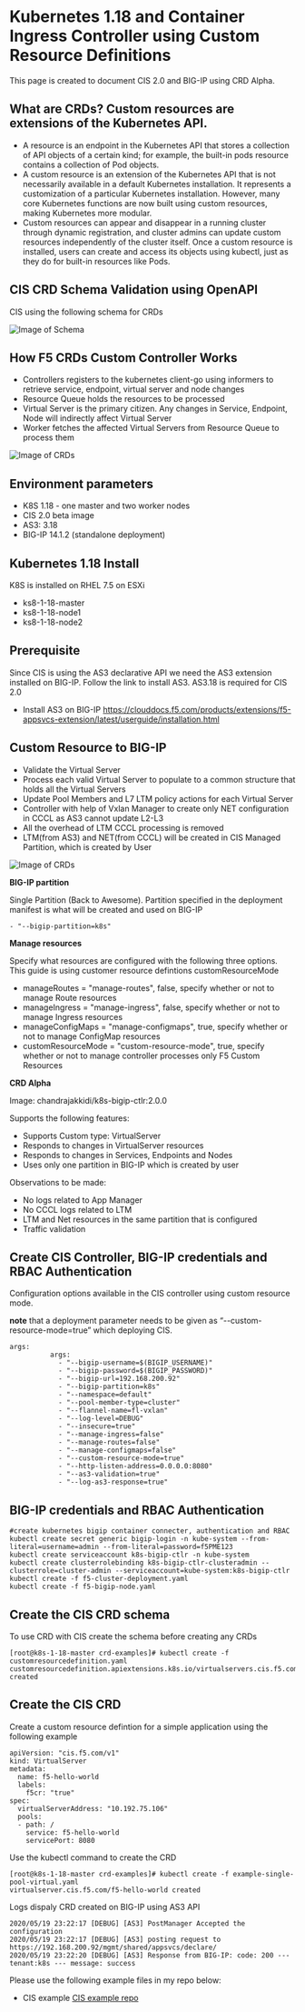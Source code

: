 # Kubernetes 1.18 and Container Ingress Controller using Custom Resource Definitions 

This page is created to document CIS 2.0 and BIG-IP using CRD Alpha.  

## What are CRDs? Custom resources are extensions of the Kubernetes API. 

* A resource is an endpoint in the Kubernetes API that stores a collection of API objects of a certain kind; for example, the built-in pods resource contains a collection of Pod objects.
* A custom resource is an extension of the Kubernetes API that is not necessarily available in a default Kubernetes installation. It represents a customization of a particular Kubernetes installation. However, many core Kubernetes functions are now built using custom resources, making Kubernetes more modular.
*  Custom resources can appear and disappear in a running cluster through dynamic registration, and cluster admins can update custom resources independently of the cluster itself. Once a custom resource is installed, users can create and access its objects using kubectl, just as they do for built-in resources like Pods.

## CIS CRD Schema Validation using OpenAPI

CIS using the following schema for CRDs

![Image of Schema](https://github.com/mdditt2000/kubernetes-1-18/blob/master/cis%202.0/crd/diagrams/2020-04-23_13-33-54.png)

## How F5 CRDs Custom Controller Works

* Controllers registers to the kubernetes client-go using informers to retrieve service, endpoint, virtual server and node changes
* Resource Queue holds the resources to be processed
* Virtual Server is the primary citizen.  Any changes in Service, Endpoint, Node will indirectly affect Virtual Server
* Worker fetches the affected Virtual Servers from Resource Queue to process them

![Image of CRDs](https://github.com/mdditt2000/kubernetes-1-18/blob/master/cis%202.0/crd/diagrams/2020-04-23_13-00-46.png)

## Environment parameters

* K8S 1.18 - one master and two worker nodes
* CIS 2.0 beta image
* AS3: 3.18
* BIG-IP 14.1.2 (standalone deployment)

## Kubernetes 1.18 Install

K8S is installed on RHEL 7.5 on ESXi

* ks8-1-18-master  
* ks8-1-18-node1
* ks8-1-18-node2

## Prerequisite

Since CIS is using the AS3 declarative API we need the AS3 extension installed on BIG-IP. Follow the link to install AS3. AS3.18 is required for CIS 2.0
 
* Install AS3 on BIG-IP
https://clouddocs.f5.com/products/extensions/f5-appsvcs-extension/latest/userguide/installation.html

## Custom Resource to BIG-IP

* Validate the Virtual Server
* Process each valid Virtual Server to populate to a common structure that holds all the Virtual Servers
* Update Pool Members and L7 LTM policy actions for each Virtual Server
* Controller with help of  Vxlan Manager to create only NET configuration in CCCL as AS3 cannot update L2-L3
* All the overhead of LTM CCCL processing is removed
* LTM(from AS3) and NET(from CCCL) will be created in CIS Managed Partition, which is created by User

![Image of CRDs](https://github.com/mdditt2000/kubernetes-1-18/blob/master/cis%202.0/crd/diagrams/2020-04-23_13-17-43.png)

**BIG-IP partition**

Single Partition (Back to Awesome). Partition specified in the deployment manifest is what will be created and used on BIG-IP

```
- "--bigip-partition=k8s"
```

**Manage resources**

Specify what resources are configured with the following three options. This guide is using customer resource defintions customResourceMode

* manageRoutes = "manage-routes", false, specify whether or not to manage Route resources
* manageIngress = "manage-ingress", false, specify whether or not to manage Ingress resources
* manageConfigMaps = "manage-configmaps", true, specify whether or not to manage ConfigMap resources
* customResourceMode = "custom-resource-mode", true, specify whether or not to manage controller processes only F5 Custom Resources

**CRD Alpha**

Image: chandrajakkidi/k8s-bigip-ctlr:2.0.0
 
Supports the following features:
* Supports Custom type: VirtualServer
* Responds to changes in VirtualServer resources
* Responds to changes in Services, Endpoints and Nodes
* Uses only one partition in BIG-IP which is created by user
 
Observations to be made:

* No logs related to App Manager
* No CCCL logs related to LTM
* LTM and Net resources in the same partition that is configured
* Traffic validation

## Create CIS Controller, BIG-IP credentials and RBAC Authentication

Configuration options available in the CIS controller using custom resource mode. 

**note** that a deployment parameter needs to be given as “--custom-resource-mode=true” which deploying CIS.
```
args: 
          args: 
            - "--bigip-username=$(BIGIP_USERNAME)"
            - "--bigip-password=$(BIGIP_PASSWORD)"
            - "--bigip-url=192.168.200.92"
            - "--bigip-partition=k8s"
            - "--namespace=default"
            - "--pool-member-type=cluster"
            - "--flannel-name=fl-vxlan"
            - "--log-level=DEBUG"
            - "--insecure=true"
            - "--manage-ingress=false"
            - "--manage-routes=false"
            - "--manage-configmaps=false"
            - "--custom-resource-mode=true"
            - "--http-listen-address=0.0.0.0:8080"
            - "--as3-validation=true"
            - "--log-as3-response=true"
```

## BIG-IP credentials and RBAC Authentication

```
#create kubernetes bigip container connecter, authentication and RBAC
kubectl create secret generic bigip-login -n kube-system --from-literal=username=admin --from-literal=password=f5PME123
kubectl create serviceaccount k8s-bigip-ctlr -n kube-system
kubectl create clusterrolebinding k8s-bigip-ctlr-clusteradmin --clusterrole=cluster-admin --serviceaccount=kube-system:k8s-bigip-ctlr
kubectl create -f f5-cluster-deployment.yaml
kubectl create -f f5-bigip-node.yaml
```

## Create the CIS CRD schema

To use CRD with CIS create the schema before creating any CRDs
```
[root@k8s-1-18-master crd-examples]# kubectl create -f customresourcedefinition.yaml
customresourcedefinition.apiextensions.k8s.io/virtualservers.cis.f5.com created
```

## Create the CIS CRD
Create a custom resource defintion for a simple application using the following example
```
apiVersion: "cis.f5.com/v1"
kind: VirtualServer
metadata:
  name: f5-hello-world
  labels:
    f5cr: "true"
spec:
  virtualServerAddress: "10.192.75.106"
  pools:
  - path: /
    service: f5-hello-world
    servicePort: 8080
```
Use the kubectl command to create the CRD 
```
[root@k8s-1-18-master crd-examples]# kubectl create -f example-single-pool-virtual.yaml
virtualserver.cis.f5.com/f5-hello-world created
```
Logs dispaly CRD created on BIG-IP using AS3 API
```
2020/05/19 23:22:17 [DEBUG] [AS3] PostManager Accepted the configuration
2020/05/19 23:22:17 [DEBUG] [AS3] posting request to https://192.168.200.92/mgmt/shared/appsvcs/declare/
2020/05/19 23:22:20 [DEBUG] [AS3] Response from BIG-IP: code: 200 --- tenant:k8s --- message: success
```

Please use the following example files in my repo below:

* CIS example [CIS example repo](https://github.com/mdditt2000/kubernetes-1-18/tree/master/cis%202.0/crd/big-ip-92-cluster/crd-examples)